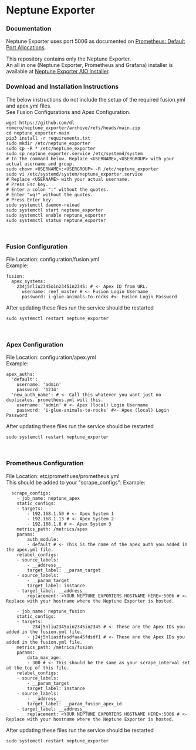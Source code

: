 # Neptune Exporter

### Documentation

Neptune Exporter uses port 5006 as documented on [Prometheus: Default Port Allocations](https://github.com/prometheus/prometheus/wiki/Default-port-allocations).

This repository contains only the Neptune Exporter.<BR>
An all in one (Neptune Exporter, Prometheus and Grafana) installer is available at [Neptune Exporter AIO Installer](https://github.com/dl-romero/neptune_exporter_aio_installer).

### Download and Installation Instructions
The below instructions do not include the setup of the required fusion.yml and apex.yml files.<BR>
See Fusion Configurations and Apex Configuration.
```
wget https://github.com/dl-romero/neptune_exporter/archive/refs/heads/main.zip
cd neptune_exporter-main
pip3 install -r requirements.txt
sudo mkdir /etc/neptune_exporter
sudo cp -R * /etc/neptune_exporter
sudo cp neptune_exporter.service /etc/systemd/system
# In the command below. Replace <USERNAME>,<USERGROUP> with your actual username and group.
sudo chown <USERNAME>:<USERGROUP> -R /etc/neptune_exporter 
sudo vi /etc/systemd/system/neptune_exporter.service 
# Replace <USERNAME> with your actual username.
# Press Esc key.
# Enter a colon ":" without the quotes.
# Enter "wq!" without the quotes.
# Press Enter key.
sudo systemctl daemon-reload
sudo systemctl start neptune_exporter
sudo systemctl enable neptune_exporter
sudo systemctl status neptune_exporter
```
<BR>

### Fusion Configuration
File Location: configuration/fusion.yml<BR>
Example:
```
fusion:
  apex_systems:
    234j5nliu2345oin2345in2345: # <- Apex ID from URL.
      username: reef_master # <- Fusion Login Username
      password: i-glue-animals-to-rocks #<- Fusion Login Password 
```
After updating these files run the service should be restarted
```
sudo systemctl restart neptune_exporter
```
<BR>

### Apex Configuration
File Location: configuration/apex.yml<BR>
Example:
```
apex_auths:
  'default':
    username: 'admin'
    password: '1234'
  'new_auth_name': # <- Call this whatever you want just no duplicates. prometheus.yml will this.
    username: 'admin' # <- Apex (local) Login Username
    password: 'i-glue-animals-to-rocks' #<- Apex (local) Login Password 
```
After updating these files run the service should be restarted
```
sudo systemctl restart neptune_exporter
```
<BR>

### Prometheus Configuration
File Location: etc/promethues/prometheus.yml<BR>
This should be added to your "scrape_configs":
Example:
```
  scrape_configs:
    - job_name: neptune_apex
    static_configs:
    - targets: 
        - 192.168.1.50 # <- Apex System 1
        - 192.168.1.13 # <- Apex System 2
        - 192.168.1.8 # <- Apex System 3
    metrics_path: /metrics/apex
    params:
        auth_module:
        - default # <- This is the name of the apex_auth you added in the apex.yml file.
    relabel_configs:
    - source_labels:
        - __address__
        target_label: __param_target
    - source_labels:
        - __param_target
        target_label: instance
    - target_label: __address__
        replacement: <YOUR NEPTUNE EXPORTERS HOSTNAME HERE>:5006 # <- Replace with your hostname where the Neptune Exporter is hosted.
        
    - job_name: neptune_fusion
    static_configs:
    - targets: 
        - 234j5nliu2345oin2345in2345 # <- These are the Apex IDs you added in the fusion.yml file.
        - j24j5nliasdfasdfaa45fdsdf1 # <- These are the Apex IDs you added in the fusion.yml file.
    metrics_path: /metrics/fusion
    params:
        data_max_age:
        - 300 # <- This should be the same as your scrape_interval set at the top of this file.
    relabel_configs:
    - source_labels:
        - __param_target
        target_label: instance
    - source_labels:
        - __address__
        target_label: __param_fusion_apex_id
    - target_label: __address__
        replacement: <YOUR NEPTUNE EXPORTERS HOSTNAME HERE>:5006 # <- Replace with your hostname where the Neptune Exporter is hosted.
```
After updating these files run the service should be restarted
```
sudo systemctl restart neptune_exporter
```
<BR>